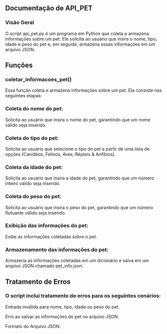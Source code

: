 ## Documentação de API_PET
### Visão Geral
O script api_pet.py é um programa em Python que coleta e armazena informações sobre um pet. Ele solicita ao usuário que insira o nome, tipo, idade e peso do pet e, em seguida, armazena essas informações em um arquivo JSON.

## Funções

### coletar_informacoes_pet()
Essa função coleta e armazena informações sobre um pet. Ela consiste nas seguintes etapas:

### Coleta do nome do pet: 
Solicita ao usuário que insira o nome do pet, garantindo que um nome válido seja inserido.

### Coleta do tipo do pet: 
Solicita ao usuário que selecione o tipo do pet a partir de uma lista de opções (Canidéos, Felinos, Aves, Répteis & Anfíbios).

### Coleta da idade do pet: 
Solicita ao usuário que insira a idade do pet, garantindo que um número inteiro válido seja inserido.

### Coleta do peso do pet: 
Solicita ao usuário que insira o peso do pet, garantindo que um número flutuante válido seja inserido.

### Exibição das informações do pet: 
Exibe as informações coletadas sobre o pet.

### Armazenamento das informações do pet: 
Armazena as informações coletadas em um dicionário e salva em um arquivo JSON chamado pet_info.json.
## Tratamento de Erros
### O script inclui tratamento de erros para os seguintes cenários:

Entrada inválida para nome, tipo, idade ou peso do pet.

Erro ao salvar as informações do pet no arquivo JSON.

Formato do Arquivo JSON.
